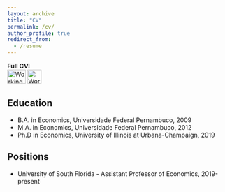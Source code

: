 ```yaml
---
layout: archive
title: "CV"
permalink: /cv/
author_profile: true
redirect_from:
  - /resume
---
```


**Full CV:**<br/> [<img src="https://upload.wikimedia.org/wikipedia/commons/0/0b/English_language.svg" width="42" height="32" title="Working Paper">](../files/Diogo_cv.pdf) [<img src="https://upload.wikimedia.org/wikipedia/commons/c/cf/Flags_of_Brazil_and_Portugal.svg" height="32" title="Working Paper">](http://buscatextual.cnpq.br/buscatextual/visualizacv.do?metodo=apresentar&id=K4293897T8) 

## Education

* B.A. in Economics, Universidade Federal Pernambuco, 2009
* M.A. in Economics, Universidade Federal Pernambuco, 2012
* Ph.D in Economics, University of Illinois at Urbana-Champaign, 2019

## Positions

* University of South Florida - Assistant Professor of Economics, 2019-present
  
